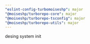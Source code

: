 ```yaml
---
"eslint-config-turbomoiseshp": major
"@moiseshp/turborepo-core": major
"@moiseshp/turborepo-tsconfig": major
"@moiseshp/turborepo-utils": major
---
```


desing system init
